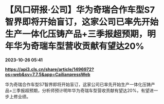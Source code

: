 # 【风口研报·公司】华为奇瑞合作车型S7智界即将开始盲订，这家公司已率先开始生产一体化压铸产品+三季报超预期，明年华为奇瑞车型营收贡献有望达20%

**2023-10-26 05:41**

**https://api3.cls.cn/share/article/1496972?os=web&sv=7.7.5&app=CailianpressWeb**

华为奇瑞合作车型S7智界即将开始盲订，这家公司已率先开始生产一体化压铸产品+三季报超预期，分析师预计明年华为奇瑞车型营收贡献有望达20%，有望进一步上修业绩。